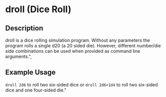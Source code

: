 # droll (Dice Roll)

## Description

droll is a dice rolling simulation program. Without any parameters the program rolls a single d20 (a 20 sided die).
However, different number/die side combinations can be used when provided as command line arguments.",

## Example Usage 

`droll 2d6` to roll two six-sided dice or `droll 2d6+1d4` to roll two six-sided dice and one four-sided die."
